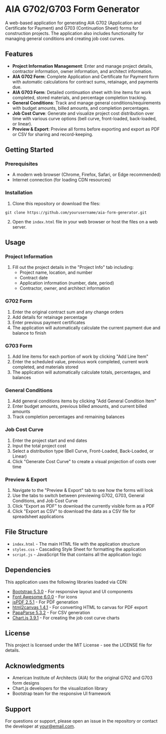 # AIA G702/G703 Form Generator

A web-based application for generating AIA G702 (Application and Certificate for Payment) and G703 (Continuation Sheet) forms for construction projects. The application also includes functionality for managing general conditions and creating job cost curves.

## Features

- **Project Information Management**: Enter and manage project details, contractor information, owner information, and architect information.
- **AIA G702 Form**: Complete Application and Certificate for Payment form with automatic calculations for contract sums, retainage, and payments due.
- **AIA G703 Form**: Detailed continuation sheet with line items for work completed, stored materials, and percentage completion tracking.
- **General Conditions**: Track and manage general conditions/requirements with budget amounts, billed amounts, and completion percentages.
- **Job Cost Curve**: Generate and visualize project cost distribution over time with various curve options (bell curve, front-loaded, back-loaded, or linear).
- **Preview & Export**: Preview all forms before exporting and export as PDF or CSV for sharing and record-keeping.

## Getting Started

### Prerequisites

- A modern web browser (Chrome, Firefox, Safari, or Edge recommended)
- Internet connection (for loading CDN resources)

### Installation

1. Clone this repository or download the files:
```
git clone https://github.com/yourusername/aia-form-generator.git
```

2. Open the `index.html` file in your web browser or host the files on a web server.

## Usage

### Project Information

1. Fill out the project details in the "Project Info" tab including:
   - Project name, location, and number
   - Contract date
   - Application information (number, date, period)
   - Contractor, owner, and architect information

### G702 Form

1. Enter the original contract sum and any change orders
2. Add details for retainage percentage
3. Enter previous payment certificates
4. The application will automatically calculate the current payment due and balance to finish

### G703 Form

1. Add line items for each portion of work by clicking "Add Line Item"
2. Enter the scheduled value, previous work completed, current work completed, and materials stored
3. The application will automatically calculate totals, percentages, and balances

### General Conditions

1. Add general conditions items by clicking "Add General Condition Item"
2. Enter budget amounts, previous billed amounts, and current billed amounts
3. Track completion percentages and remaining balances

### Job Cost Curve

1. Enter the project start and end dates
2. Input the total project cost
3. Select a distribution type (Bell Curve, Front-Loaded, Back-Loaded, or Linear)
4. Click "Generate Cost Curve" to create a visual projection of costs over time

### Preview & Export

1. Navigate to the "Preview & Export" tab to see how the forms will look
2. Use the tabs to switch between previewing G702, G703, General Conditions, and Job Cost Curve
3. Click "Export as PDF" to download the currently visible form as a PDF
4. Click "Export as CSV" to download the data as a CSV file for spreadsheet applications

## File Structure

- `index.html` - The main HTML file with the application structure
- `styles.css` - Cascading Style Sheet for formatting the application
- `script.js` - JavaScript file that contains all the application logic

## Dependencies

This application uses the following libraries loaded via CDN:

- [Bootstrap 5.3.0](https://getbootstrap.com/) - For responsive layout and UI components
- [Font Awesome 6.0.0](https://fontawesome.com/) - For icons
- [jsPDF 2.5.1](https://github.com/parallax/jsPDF) - For PDF generation
- [html2canvas 1.4.1](https://html2canvas.hertzen.com/) - For converting HTML to canvas for PDF export
- [PapaParse 5.3.2](https://www.papaparse.com/) - For CSV generation
- [Chart.js 3.9.1](https://www.chartjs.org/) - For creating the job cost curve charts

## License

This project is licensed under the MIT License - see the LICENSE file for details.

## Acknowledgments

- American Institute of Architects (AIA) for the original G702 and G703 form designs
- Chart.js developers for the visualization library
- Bootstrap team for the responsive UI framework

## Support

For questions or support, please open an issue in the repository or contact the developer at your@email.com.